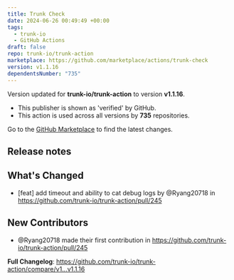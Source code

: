 ```yaml
---
title: Trunk Check
date: 2024-06-26 00:49:49 +00:00
tags:
  - trunk-io
  - GitHub Actions
draft: false
repo: trunk-io/trunk-action
marketplace: https://github.com/marketplace/actions/trunk-check
version: v1.1.16
dependentsNumber: "735"
---
```



Version updated for **trunk-io/trunk-action** to version **v1.1.16**.
- This publisher is shown as 'verified' by GitHub.
- This action is used across all versions by **735** repositories.

Go to the [GitHub Marketplace](https://github.com/marketplace/actions/trunk-check) to find the latest changes.

## Release notes

## What's Changed
* [feat] add timeout and ability to cat debug logs by @Ryang20718 in https://github.com/trunk-io/trunk-action/pull/245

## New Contributors
* @Ryang20718 made their first contribution in https://github.com/trunk-io/trunk-action/pull/245

**Full Changelog**: https://github.com/trunk-io/trunk-action/compare/v1...v1.1.16
